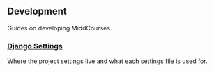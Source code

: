 ## Development

Guides on developing MiddCourses.

### [Django Settings](https://github.com/middcourses/docs/blob/master/development/settings.md)

Where the project settings live and what each settings file is used for.
